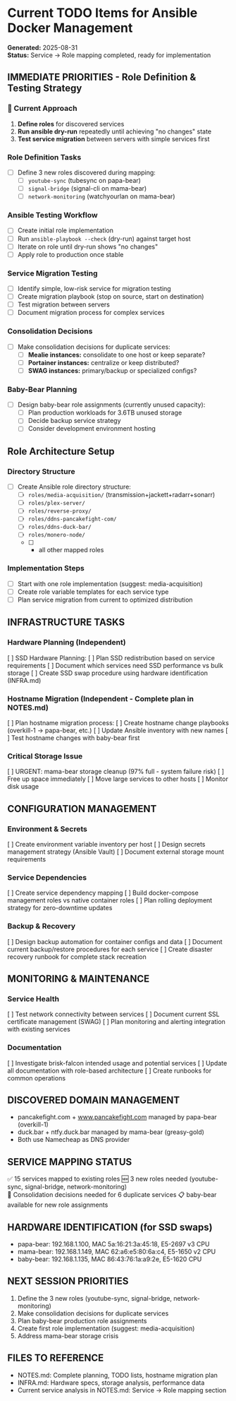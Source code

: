 # Current TODO Items for Ansible Docker Management
**Generated:** 2025-08-31  
**Status:** Service → Role mapping completed, ready for implementation

## IMMEDIATE PRIORITIES - Role Definition & Testing Strategy

### 🎯 Current Approach
1. **Define roles** for discovered services
2. **Run ansible dry-run** repeatedly until achieving "no changes" state
3. **Test service migration** between servers with simple services first

### Role Definition Tasks
- [ ] Define 3 new roles discovered during mapping:
  - [ ] `youtube-sync` (tubesync on papa-bear)
  - [ ] `signal-bridge` (signal-cli on mama-bear)  
  - [ ] `network-monitoring` (watchyourlan on mama-bear)

### Ansible Testing Workflow
- [ ] Create initial role implementation
- [ ] Run `ansible-playbook --check` (dry-run) against target host
- [ ] Iterate on role until dry-run shows "no changes"
- [ ] Apply role to production once stable

### Service Migration Testing
- [ ] Identify simple, low-risk service for migration testing
- [ ] Create migration playbook (stop on source, start on destination)
- [ ] Test migration between servers
- [ ] Document migration process for complex services

### Consolidation Decisions
- [ ] Make consolidation decisions for duplicate services:
  - [ ] **Mealie instances:** consolidate to one host or keep separate?
  - [ ] **Portainer instances:** centralize or keep distributed?
  - [ ] **SWAG instances:** primary/backup or specialized configs?

### Baby-Bear Planning
- [ ] Design baby-bear role assignments (currently unused capacity):
  - [ ] Plan production workloads for 3.6TB unused storage
  - [ ] Decide backup service strategy
  - [ ] Consider development environment hosting

## Role Architecture Setup

### Directory Structure
- [ ] Create Ansible role directory structure:
  - [ ] `roles/media-acquisition/` (transmission+jackett+radarr+sonarr)
  - [ ] `roles/plex-server/`
  - [ ] `roles/reverse-proxy/` 
  - [ ] `roles/ddns-pancakefight-com/`
  - [ ] `roles/ddns-duck-bar/`
  - [ ] `roles/monero-node/`
  - [ ] + all other mapped roles

### Implementation Steps
- [ ] Start with one role implementation (suggest: media-acquisition)
- [ ] Create role variable templates for each service type
- [ ] Plan service migration from current to optimized distribution

## INFRASTRUCTURE TASKS

### Hardware Planning (Independent)
[ ] SSD Hardware Planning:
    [ ] Plan SSD redistribution based on service requirements
    [ ] Document which services need SSD performance vs bulk storage
    [ ] Create SSD swap procedure using hardware identification (INFRA.md)

### Hostname Migration (Independent - Complete plan in NOTES.md)  
[ ] Plan hostname migration process:
    [ ] Create hostname change playbooks (overkill-1 → papa-bear, etc.)
    [ ] Update Ansible inventory with new names
    [ ] Test hostname changes with baby-bear first

### Critical Storage Issue
[ ] URGENT: mama-bear storage cleanup (97% full - system failure risk)
    [ ] Free up space immediately
    [ ] Move large services to other hosts
    [ ] Monitor disk usage

## CONFIGURATION MANAGEMENT

### Environment & Secrets
[ ] Create environment variable inventory per host
[ ] Design secrets management strategy (Ansible Vault)
[ ] Document external storage mount requirements

### Service Dependencies  
[ ] Create service dependency mapping
[ ] Build docker-compose management roles vs native container roles
[ ] Plan rolling deployment strategy for zero-downtime updates

### Backup & Recovery
[ ] Design backup automation for container configs and data
[ ] Document current backup/restore procedures for each service
[ ] Create disaster recovery runbook for complete stack recreation

## MONITORING & MAINTENANCE

### Service Health
[ ] Test network connectivity between services
[ ] Document current SSL certificate management (SWAG)
[ ] Plan monitoring and alerting integration with existing services

### Documentation
[ ] Investigate brisk-falcon intended usage and potential services
[ ] Update all documentation with role-based architecture
[ ] Create runbooks for common operations

## DISCOVERED DOMAIN MANAGEMENT
- pancakefight.com + www.pancakefight.com managed by papa-bear (overkill-1)
- duck.bar + ntfy.duck.bar managed by mama-bear (greasy-gold)
- Both use Namecheap as DNS provider

## SERVICE MAPPING STATUS
✅ 15 services mapped to existing roles
🆕 3 new roles needed (youtube-sync, signal-bridge, network-monitoring)  
🤔 Consolidation decisions needed for 6 duplicate services
📋 baby-bear available for new role assignments

## HARDWARE IDENTIFICATION (for SSD swaps)
- papa-bear: 192.168.1.100, MAC 5a:16:21:3a:45:18, E5-2697 v3 CPU
- mama-bear: 192.168.1.149, MAC 62:a6:e5:80:6a:c4, E5-1650 v2 CPU  
- baby-bear: 192.168.1.135, MAC 86:43:76:1a:a9:2e, E5-1620 CPU

## NEXT SESSION PRIORITIES
1. Define the 3 new roles (youtube-sync, signal-bridge, network-monitoring)
2. Make consolidation decisions for duplicate services
3. Plan baby-bear production role assignments
4. Create first role implementation (suggest: media-acquisition)
5. Address mama-bear storage crisis

## FILES TO REFERENCE
- NOTES.md: Complete planning, TODO lists, hostname migration plan
- INFRA.md: Hardware specs, storage analysis, performance data
- Current service analysis in NOTES.md: Service → Role mapping section